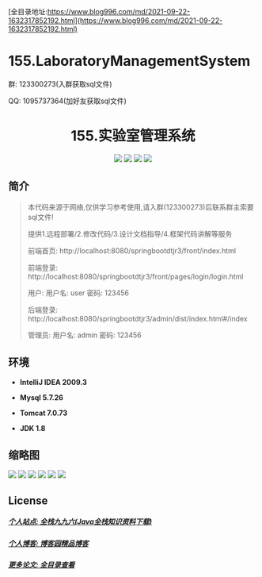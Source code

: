 [全目录地址:https://www.blog996.com/md/2021-09-22-1632317852192.html](https://www.blog996.com/md/2021-09-22-1632317852192.html)
# 155.LaboratoryManagementSystem

<p>群: 123300273(入群获取sql文件)</p>
<p>QQ: 1095737364(加好友获取sql文件)</p>

<p><h1 align="center">155.实验室管理系统</h1></p>


<p align="center">
	<img src="https://img.shields.io/badge/jdk-1.8-orange.svg"/>
    <img src="https://img.shields.io/badge/springBoot-5.x-lightgrey.svg"/>
    <img src="https://img.shields.io/badge/mysql-5.x-yellow.svg"/>
    <img src="https://img.shields.io/badge/vue-3.x-blue.svg"/>
</p>

## 简介


> 本代码来源于网络,仅供学习参考使用,请入群(123300273)后联系群主索要sql文件!
>
> 提供1.远程部署/2.修改代码/3.设计文档指导/4.框架代码讲解等服务
> 
> 前端首页: http://localhost:8080/springbootdtjr3/front/index.html
>
> 前端登录: http://localhost:8080/springbootdtjr3/front/pages/login/login.html
>
> 用户: 用户名: user 密码: 123456
>
> 后端登录: http://localhost:8080/springbootdtjr3/admin/dist/index.html#/index
>
> 管理员: 用户名: admin 密码: 123456



## 环境

- <b>IntelliJ IDEA 2009.3</b>

- <b>Mysql 5.7.26</b>

- <b>Tomcat 7.0.73</b>

- <b>JDK 1.8</b>




## 缩略图

![](https://img2022.cnblogs.com/blog/588112/202207/588112-20220714195458879-2066753709.png)
![](https://img2022.cnblogs.com/blog/588112/202207/588112-20220714195503081-1639570603.png)
![](https://img2022.cnblogs.com/blog/588112/202207/588112-20220714195506979-1810771276.png)
![](https://img2022.cnblogs.com/blog/588112/202207/588112-20220714195513420-1131981412.png)
![](https://img2022.cnblogs.com/blog/588112/202207/588112-20220714195521341-838481371.png)
![](https://img2022.cnblogs.com/blog/588112/202207/588112-20220714195646836-1681078431.png)


## License

##### [个人站点: 全栈九九六(Java全栈知识资料下载)](https://www.blog996.com/)
##### [个人博客: 博客园精品博客](https://www.cnblogs.com/yysbolg/)
##### [更多论文: 全目录查看](https://www.blog996.com/md/2021-09-22-1632317852192.html)



